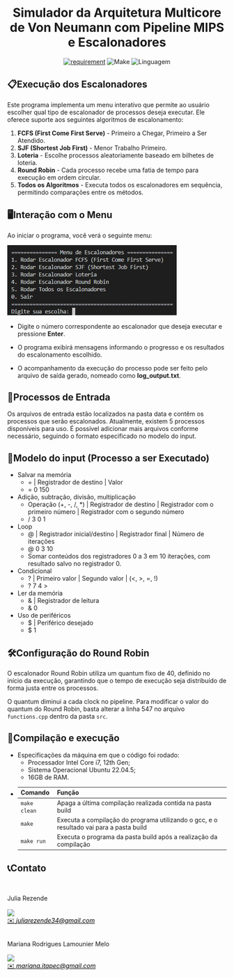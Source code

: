 <h1 align="center" font-size="200em"><b>Simulador da Arquitetura Multicore de Von Neumann com Pipeline MIPS e Escalonadores</b></h1>

<div align = "center" >
<!-- imagem -->

[![requirement](https://img.shields.io/badge/IDE-Visual%20Studio%20Code-informational)](https://code.visualstudio.com/docs/?dv=linux64_deb)
![Make](https://img.shields.io/badge/Compilacao-Make-orange)
![Linguagem](https://img.shields.io/badge/Linguagem-C%2B%2B-blue)
</div>


## 📋Execução dos Escalonadores

Este programa implementa um menu interativo que permite ao usuário escolher qual tipo de escalonador de processos deseja executar. Ele oferece suporte aos seguintes algoritmos de escalonamento:

1. **FCFS (First Come First Serve)** - Primeiro a Chegar, Primeiro a Ser Atendido.
2. **SJF (Shortest Job First)** - Menor Trabalho Primeiro.
3. **Loteria** - Escolhe processos aleatoriamente baseado em bilhetes de loteria.
4. **Round Robin** - Cada processo recebe uma fatia de tempo para execução em ordem circular.
5. **Todos os Algoritmos** - Executa todos os escalonadores em sequência, permitindo comparações entre os métodos.


## 🖥️Interação com o Menu
Ao iniciar o programa, você verá o seguinte menu:

![alt text](image.png)

- Digite o número correspondente ao escalonador que deseja executar e pressione **Enter**.

- O programa exibirá mensagens informando o progresso e os resultados do escalonamento escolhido.

- O acompanhamento da execução do processo pode ser feito pelo arquivo de saída gerado, nomeado como **log_output.txt**.

## 📂Processos de Entrada

Os arquivos de entrada estão localizados na pasta data e contêm os processos que serão escalonados. Atualmente, existem 5 processos disponíveis para uso. É possível adicionar mais arquivos conforme necessário, seguindo o formato especificado no modelo do input.

## 📝Modelo do input (Processo a ser Executado)

* Salvar na memória
  * = | Registrador de destino | Valor
  * = 0 150
* Adição, subtração, divisão, multiplicação
  * Operação (+, -, /, *) | Registrador de destino | Registrador com o primeiro número | Registrador com o segundo número
  * / 3 0 1
* Loop
  * @ | Registrador inicial/destino | Registrador final | Número de iterações
  * @ 0 3 10
  * Somar conteúdos dos registradores 0 a 3 em 10 iterações, com resultado salvo no registrador 0.
* Condicional
  * ? | Primeiro valor | Segundo valor | (<, >, =, !)
  * ? 7 4 >
* Ler da memória
  * & | Registrador de leitura
  * & 0
* Uso de periféricos
  * $ | Periférico desejado
  * $ 1

## 🛠️Configuração do Round Robin

O escalonador Round Robin utiliza um quantum fixo de 40, definido no início da execução, garantindo que o tempo de execução seja distribuído de forma justa entre os processos. 

O quantum diminui a cada clock no pipeline. Para modificar o valor do quantum do Round Robin, basta alterar a linha 547 no arquivo `functions.cpp` dentro da pasta `src`.


## 👾Compilação e execução
* Especificações da máquina em que o código foi rodado:
  * Processador Intel Core i7, 12th Gen;
  * Sistema Operacional Ubuntu 22.04.5;
  * 16GB de RAM.
* | Comando                |  Função                                                                                           |                     
  | -----------------------| ------------------------------------------------------------------------------------------------- |
  |  `make clean`          | Apaga a última compilação realizada contida na pasta build                                        |
  |  `make`                | Executa a compilação do programa utilizando o gcc, e o resultado vai para a pasta build           |
  |  `make run`            | Executa o programa da pasta build após a realização da compilação                                 |


## 📞Contato

<div>
 <br><p align="justify"> Julia Rezende</p>
 <a href="https://t.me/juliarezende34">
 <img align="center" src="https://img.shields.io/badge/Telegram-2CA5E0?style=for-the-badge&logo=telegram&logoColor=white"/> 
 </div>
<a style="color:black" href="mailto:juliarezende34@gmail.com?subject=[GitHub]%20Source%20Dynamic%20Lists">
✉️ <i>juliarezende34@gmail.com</i>
</a>

<div>
 <br><p align="justify"> Mariana Rodrigues Lamounier Melo</p>
 <a href="https://t.me/MariRodriguess0">
 <img align="center" src="https://img.shields.io/badge/Telegram-2CA5E0?style=for-the-badge&logo=telegram&logoColor=white"/> 
 </div>
<a style="color:black" href="mailto:mariana.itapec@gmail.com?subject=[GitHub]%20Source%20Dynamic%20Lists">
✉️ <i>mariana.itapec@gmail.com</i>
</a>